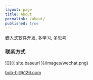 ```yaml
---
layout: page
title: About
permalink: /about/
published: true
---
```


嵌入式软件开发, 多学习, 多思考

### 联系方式

![]({{ site.baseurl }}/images/wechat.png)


[bob-hjl@126.com](mailto:bob-hjl@126.com)
